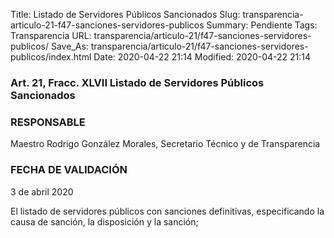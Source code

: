 Title: Listado de Servidores Públicos Sancionados
Slug: transparencia-articulo-21-f47-sanciones-servidores-publicos
Summary: Pendiente
Tags: Transparencia
URL: transparencia/articulo-21/f47-sanciones-servidores-publicos/
Save_As: transparencia/articulo-21/f47-sanciones-servidores-publicos/index.html
Date: 2020-04-22 21:14
Modified: 2020-04-22 21:14


### 

### Art. 21, Fracc. XLVII Listado de Servidores Públicos Sancionados

### RESPONSABLE

Maestro Rodrigo González Morales, Secretario Técnico y de Transparencia

### FECHA DE VALIDACIÓN

3 de abril 2020

El listado de servidores públicos con sanciones definitivas, especificando la causa de sanción, la disposición y la sanción;



